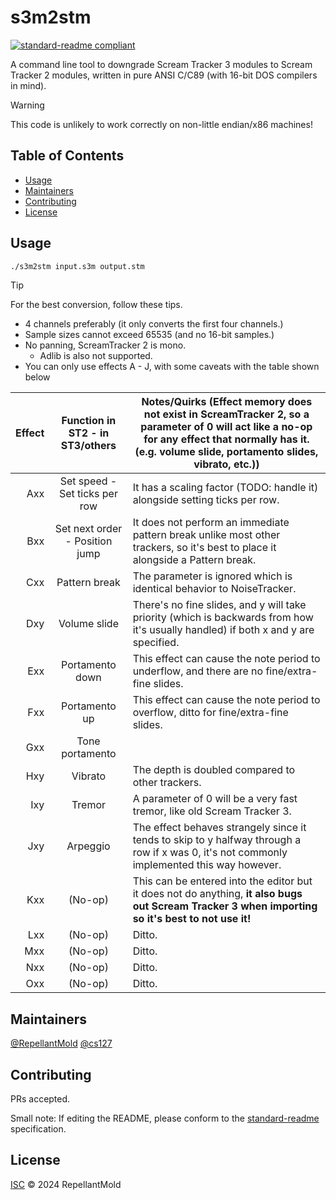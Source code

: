 # s3m2stm

[![standard-readme compliant](https://img.shields.io/badge/standard--readme-OK-green.svg?style=plastic)](https://github.com/RichardLitt/standard-readme)

A command line tool to downgrade Scream Tracker 3 modules to Scream Tracker 2 modules, written in pure ANSI C/C89 (with 16-bit DOS compilers in mind).

> [!WARNING]
> This code is unlikely to work correctly on non-little endian/x86 machines!

## Table of Contents

- [Usage](#usage)
- [Maintainers](#maintainers)
- [Contributing](#contributing)
- [License](#license)

## Usage

```sh
./s3m2stm input.s3m output.stm
```

> [!TIP]
> For the best conversion, follow these tips.
> 
> - 4 channels preferably (it only converts the first four channels.)
> - Sample sizes cannot exceed 65535 (and no 16-bit samples.)
> - No panning, ScreamTracker 2 is mono.
>   - Adlib is also not supported.
> - You can only use effects A - J, with some caveats with the table shown below
> 
> | Effect | Function in ST2 - in ST3/others | Notes/Quirks (Effect memory **does not exist** in ScreamTracker 2, so a parameter of 0 will act like a no-op for any effect that normally has it. (e.g. volume slide, portamento slides, vibrato, etc.)) |
> |---:|:---:|---|
> | Axx | Set speed - Set ticks per row | It has a scaling factor (TODO: handle it) alongside setting ticks per row. |
> | Bxx | Set next order - Position jump | It does not perform an immediate pattern break unlike most other trackers, so it's best to place it alongside a Pattern break. |
> | Cxx | Pattern break | The parameter is ignored which is identical behavior to NoiseTracker. |
> | Dxy | Volume slide | There's no fine slides, and y will take priority (which is backwards from how it's usually handled) if both x and y are specified. |
> | Exx | Portamento down | This effect can cause the note period to underflow, and there are no fine/extra-fine slides. |
> | Fxx | Portamento up | This effect can cause the note period to overflow, ditto for fine/extra-fine slides. |
> | Gxx | Tone portamento |  |
> | Hxy | Vibrato | The depth is doubled compared to other trackers. |
> | Ixy | Tremor | A parameter of 0 will be a very fast tremor, like old Scream Tracker 3. |
> | Jxy | Arpeggio | The effect behaves strangely since it tends to skip to y halfway through a row if x was 0, it's not commonly implemented this way however. |
> | Kxx | (No-op) | This can be entered into the editor but it does not do anything, **it also bugs out Scream Tracker 3 when importing so it's best to not use it!** |
> | Lxx | (No-op) | Ditto. |
> | Mxx | (No-op) | Ditto. |
> | Nxx | (No-op) | Ditto. |
> | Oxx | (No-op) | Ditto. |

## Maintainers

[@RepellantMold](https://github.com/RepellantMold)
[@cs127](https://github.com/cs127)

## Contributing

PRs accepted.

Small note: If editing the README, please conform to the
[standard-readme](https://github.com/RichardLitt/standard-readme) specification.

## License

[ISC](LICENSE) © 2024 RepellantMold
